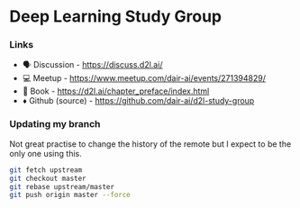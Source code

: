 # Deep Learning Study Group

### Links

 - 🗣 Discussion - https://discuss.d2l.ai/
 - 💻 Meetup - https://www.meetup.com/dair-ai/events/271394829/
 - 📕 Book - https://d2l.ai/chapter_preface/index.html
 - ♦️ Github (source) - https://github.com/dair-ai/d2l-study-group

### Updating my branch

Not great practise to change the history of the remote but I expect to be the only one using this.

```bash
git fetch upstream
git checkout master
git rebase upstream/master
git push origin master --force
```